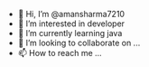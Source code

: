 - 👋 Hi, I’m @amansharma7210
- 👀 I’m interested in developer
- 🌱 I’m currently learning java
- 💞️ I’m looking to collaborate on ...
- 📫 How to reach me ...

<!---
amansharma7210/amansharma7210 is a ✨ special ✨ repository because its `README.md` (this file) appears on your GitHub profile.
You can click the Preview link to take a look at your changes.
--->
